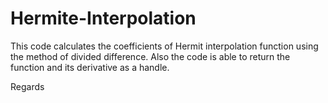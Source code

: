 # Hermite-Interpolation
This code calculates the coefficients of Hermit interpolation function using the method of divided difference.
Also the code is able to return the function and its derivative as a handle.

Regards
